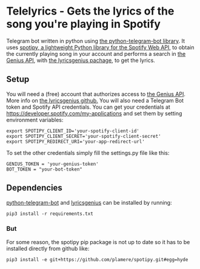 # Telelyrics - Gets the lyrics of the song you're playing in Spotify
Telegram bot written in python using [the python-telegram-bot library](https://github.com/python-telegram-bot/python-telegram-bot). It uses [spotipy, a lightweight Python library for the Spotify Web API](https://github.com/plamere/spotipy), to obtain the currently playing song in your account and performs a search in [the Genius API](http://genius.com/api-clients), with [the lyricsgenius pachage](https://github.com/johnwmillr/LyricsGenius/blob/master/README.md), to get the lyrics.

## Setup
You will need a (free) account that authorizes access to [the Genius API](http://genius.com/api-clients). More info on [the lyricsgenius github.](https://github.com/johnwmillr/LyricsGenius#setup)
You will also need a Telegram Bot token and Spotify API credentials. 
You can get your credentials at https://developer.spotify.com/my-applications and set them by setting environment variables:
```
export SPOTIPY_CLIENT_ID='your-spotify-client-id'
export SPOTIPY_CLIENT_SECRET='your-spotify-client-secret'
export SPOTIPY_REDIRECT_URI='your-app-redirect-url'
```
To set the other credentials simply fill the settings.py file like this:
```
GENIUS_TOKEN = 'your-genius-token'
BOT_TOKEN = "your-bot-token"
```

## Dependencies
[python-telegram-bot](https://github.com/python-telegram-bot/python-telegram-bot) and [lyricsgenius](https://github.com/johnwmillr/LyricsGenius/) can be installed by running:
```
pip3 install -r requirements.txt
```
### But
For some reason, the spotipy pip package is not up to date so it has to be installed directly from github like:
```
pip3 install -e git+https://github.com/plamere/spotipy.git#egg=hyde
```
